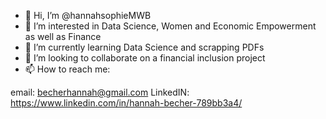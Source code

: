 - 👋 Hi, I’m @hannahsophieMWB
- 👀 I’m interested in Data Science, Women and Economic Empowerment as well as Finance
- 🌱 I’m currently learning Data Science and scrapping PDFs
- 💞️ I’m looking to collaborate on a financial inclusion project  
- 📫 How to reach me:

email: becherhannah@gmail.com
LinkedIN: https://www.linkedin.com/in/hannah-becher-789bb3a4/

<!---
hannahsophieMWB/hannahsophieMWB is a ✨ special ✨ repository because its `README.md` (this file) appears on your GitHub profile.
You can click the Preview link to take a look at your changes.
--->
